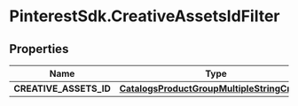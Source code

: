 # PinterestSdk.CreativeAssetsIdFilter

## Properties

Name | Type | Description | Notes
------------ | ------------- | ------------- | -------------
**CREATIVE_ASSETS_ID** | [**CatalogsProductGroupMultipleStringCriteria**](.md) |  | 


